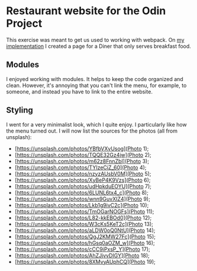 # Restaurant website for the Odin Project

This exercise was meant to get us used to working with webpack. On [my implementation](https://paposeco.github.io/flosdiner/) I created a page for a Diner that only serves breakfast food.

## Modules

I enjoyed working with modules. It helps to keep the code organized and clean. However, it's annoying that you can't link the menu, for example, to someone, and instead you have to link to the entire website.

## Styling

I went for a very minimalist look, which I quite enjoy. I particularly like how the menu turned out. I will now list the sources for the photos (all from unsplash):

- [https://unsplash.com/photos/YBfbVXvUsog](Photo 1);
- [https://unsplash.com/photos/TQQE32Gz4jw](Photo 2);
- [https://unsplash.com/photos/m62z8FnnZbI](Photo 3);
- [https://unsplash.com/photos/TYIzeCiZ_60](Photo 4);
- [https://unsplash.com/photos/nzyzAUsbV0M](Photo 5);
- [https://unsplash.com/photos/XyBeP4K9Vzs](Photo 6);
- [https://unsplash.com/photos/udHpkduEOYU](Photo 7);
- [https://unsplash.com/photos/6LUNL6tx4_c](Photo 8);
- [https://unsplash.com/photos/wnn9GuvXIZ4](Photo 9);
- [https://unsplash.com/photos/Lkb1g9ivC2c](Photo 10);
- [https://unsplash.com/photos/TmOGarNOGFs](Photo 11);
- [https://unsplash.com/photos/L82-kkEBOd0](Photo 12);
- [https://unsplash.com/photos/W3cKs5KeT2c](Photo 13);
- [https://unsplash.com/photos/aLDW0oQ0NtU](Photo 14);
- [https://unsplash.com/photos/QgJ2KMW27Fc](Photo 15);
- [https://unsplash.com/photos/hGsq0aOZM_w](Photo 16);
- [https://unsplash.com/photos/cCC9iPxsP_Y](Photo 17);
- [https://unsplash.com/photos/AhZJjvvDIGY](Photo 18);
- [https://unsplash.com/photos/8XMvyAUphCQ](Photo 19);
